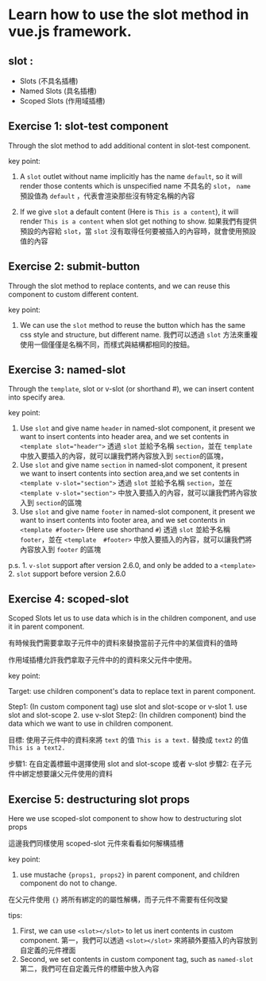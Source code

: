 # Learn how to use the slot method in vue.js framework.

## slot :
  - Slots (不具名插槽)
  - Named Slots (具名插槽)
  - Scoped Slots (作用域插槽)

## Exercise 1: slot-test component

Through the slot method to add additional content in slot-test component.

key point:
  1. A `slot` outlet without name implicitly has the name `default`, so it will render those contents which is unspecified name 
  不具名的 `slot`， `name` 預設值為 `default` ，代表會渲染那些沒有特定名稱的內容

  2. If we give `slot` a default content (Here is `This is a content`), it will render `This is a content` when slot get nothing to show. 
  如果我們有提供預設的內容給 `slot`，當 `slot` 沒有取得任何要被插入的內容時，就會使用預設值的內容

## Exercise 2: submit-button

Through the slot method to replace contents, and we can reuse this component to custom different content.

key point:
  1. We can use the `slot` method to reuse the button which has the same css style and structure, but different name.
  我們可以透過 `slot` 方法來重複使用一個僅僅是名稱不同，而樣式與結構都相同的按鈕。

## Exercise 3: named-slot

Through the `template`, slot or v-slot (or shorthand #), we can insert content into specify area.

key point:
  1. Use `slot` and give name `header` in named-slot component, it present we want to insert contents into header area, and we set contents in `<template slot="header">`
  透過 `slot` 並給予名稱 `section`，並在 `template` 中放入要插入的內容，就可以讓我們將內容放入到 `section`的區塊，
  2. Use `slot` and give name `section` in named-slot component, it present we want to insert contents into section area,and we set contents in `<template v-slot="section">`
  透過 `slot` 並給予名稱 `section`，並在 `<template v-slot="section">` 中放入要插入的內容，就可以讓我們將內容放入到 `section`的區塊
  3. Use `slot` and give name `footer` in named-slot component, it present we want to insert contents into footer area, and we set contents in `<template #footer>` (Here use shorthand `#`)
  透過 `slot` 並給予名稱 `footer`，並在 `<template  #footer>` 中放入要插入的內容，就可以讓我們將內容放入到 `footer` 的區塊

  p.s.
    1. `v-slot` support after version 2.6.0, and only be added to a `<template>`
    2. `slot`  support before version 2.6.0 

## Exercise 4: scoped-slot

Scoped Slots let us to use data which is in the children component, and use it in parent component.

有時候我們需要拿取子元件中的資料來替換當前子元件中的某個資料的值時

作用域插槽允許我們拿取子元件中的的資料來父元件中使用。

key point:

  Target: use children component's data to replace text in parent component.

  Step1: (In custom component tag) use slot and slot-scope or v-slot
    1. use slot and slot-scope
    2. use v-slot 
  Step2: (In children component) bind the data which we want to use in children component.

  目標: 使用子元件中的資料來將 `text` 的值 `This is a text.` 替換成 `text2` 的值 `This is a text2.`

  步驟1: 在自定義標籤中選擇使用 slot and slot-scope 或者 v-slot 
  步驟2: 在子元件中綁定想要讓父元件使用的資料

## Exercise 5: destructuring slot props 

Here we use scoped-slot component to show how to destructuring slot props

這邊我們同樣使用 scoped-slot 元件來看看如何解構插槽

key point: 

  1. use mustache `{props1, props2}` in parent component, and children component do not to change.

  在父元件使用 `{}` 將所有綁定的的屬性解構，而子元件不需要有任何改變



tips: 

  1. First, we can use `<slot></slot>` to let us inert contents in custom component.
    第一，我們可以透過 `<slot></slot>` 來將額外要插入的內容放到自定義的元件裡面
  2. Second, we set contents in custom component tag, such as `named-slot`
    第二，我們可在自定義元件的標籤中放入內容

